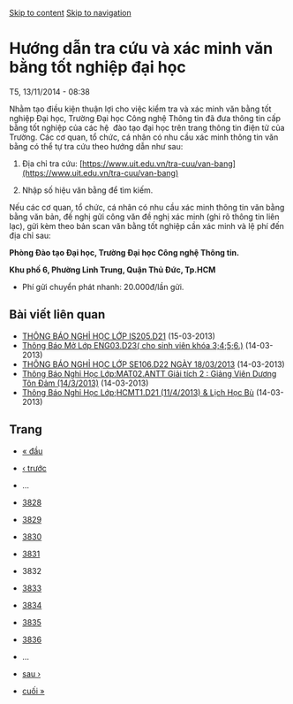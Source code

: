 [Skip to content](https://daa.uit.edu.vn/thongbao/huong-dan-tra-cuu-va-xac-minh-van-bang-tot-nghiep-dai-hoc?page=3831#main)
 [Skip to navigation](https://daa.uit.edu.vn/thongbao/huong-dan-tra-cuu-va-xac-minh-van-bang-tot-nghiep-dai-hoc?page=3831#main-nav)

Hướng dẫn tra cứu và xác minh văn bằng tốt nghiệp đại học
=========================================================

T5, 13/11/2014 - 08:38

Nhằm tạo điều kiện thuận lợi cho việc kiểm tra và xác minh văn bằng tốt nghiệp Đại học, Trường Đại học Công nghệ Thông tin đã đưa thông tin cấp bằng tốt nghiệp của các hệ  đào tạo đại học trên trang thông tin điện tử của Trường. Các cơ quan, tổ chức, cá nhân có nhu cầu xác minh thông tin văn bằng có thể tự tra cứu theo hướng dẫn như sau:

1.  Địa chỉ tra cứu: [https://www.uit.edu.vn/tra-cuu/van-bang](https://www.uit.edu.vn/tra-cuu/van-bang)
    
2.  Nhập số hiệu văn bằng để tìm kiếm.

Nếu các cơ quan, tổ chức, cá nhân có nhu cầu xác minh thông tin văn bằng bằng văn bản, đề nghị gửi công văn đề nghị xác minh (ghi rõ thông tin liên lạc), gửi kèm theo bản scan văn bằng tốt nghiệp cần xác minh và lệ phí đến địa chỉ sau:  

**Phòng Đào tạo Đại học, Trường Đại học Công nghệ Thông tin.**

**Khu phố 6, Phường Linh Trung, Quận Thủ Đức, Tp.HCM**

*   Phí gửi chuyển phát nhanh: 20.000đ/lần gửi.

Bài viết liên quan
------------------

*   [THÔNG BÁO NGHỈ HỌC LỚP IS205.D21](https://daa.uit.edu.vn/thongbao/thong-bao-nghi-hoc-lop-is205d21)
     (15-03-2013)
*   [Thông Báo Mở Lớp ENG03.D23( cho sinh viên khóa 3;4;5;6.)](https://daa.uit.edu.vn/thongbao/thong-bao-mo-lop-eng03d23-cho-sinh-vien-khoa-3456)
     (14-03-2013)
*   [THÔNG BÁO NGHỈ HỌC LỚP SE106.D22 NGÀY 18/03/2013](https://daa.uit.edu.vn/thongbao/thong-bao-nghi-hoc-lop-se106d22-ngay-18032013)
     (14-03-2013)
*   [Thông Báo Nghỉ Học Lớp:MAT02.ANTT Giải tích 2 : Giảng Viên Dương Tôn Đảm (14/3/2013)](https://daa.uit.edu.vn/thongbao/thong-bao-nghi-hoc-lopmat02antt-giai-tich-2-giang-vien-duong-ton-dam-1432013)
     (14-03-2013)
*   [Thông Báo Nghỉ Học Lớp;HCMT1.D21 (11/4/2013) & Lịch Học Bù](https://daa.uit.edu.vn/thongbao/thong-bao-nghi-hoc-lophcmt1d21-1142013-lich-hoc-bu)
     (14-03-2013)

Trang
-----

*   [« đầu](https://daa.uit.edu.vn/thongbao/huong-dan-tra-cuu-va-xac-minh-van-bang-tot-nghiep-dai-hoc "Đến trang đầu tiên")
    
*   [‹ trước](https://daa.uit.edu.vn/thongbao/huong-dan-tra-cuu-va-xac-minh-van-bang-tot-nghiep-dai-hoc?page=3830 "Đến trang kế trước")
    
*   …
*   [3828](https://daa.uit.edu.vn/thongbao/huong-dan-tra-cuu-va-xac-minh-van-bang-tot-nghiep-dai-hoc?page=3827 "Đến trang 3828")
    
*   [3829](https://daa.uit.edu.vn/thongbao/huong-dan-tra-cuu-va-xac-minh-van-bang-tot-nghiep-dai-hoc?page=3828 "Đến trang 3829")
    
*   [3830](https://daa.uit.edu.vn/thongbao/huong-dan-tra-cuu-va-xac-minh-van-bang-tot-nghiep-dai-hoc?page=3829 "Đến trang 3830")
    
*   [3831](https://daa.uit.edu.vn/thongbao/huong-dan-tra-cuu-va-xac-minh-van-bang-tot-nghiep-dai-hoc?page=3830 "Đến trang 3831")
    
*   3832
*   [3833](https://daa.uit.edu.vn/thongbao/huong-dan-tra-cuu-va-xac-minh-van-bang-tot-nghiep-dai-hoc?page=3832 "Đến trang 3833")
    
*   [3834](https://daa.uit.edu.vn/thongbao/huong-dan-tra-cuu-va-xac-minh-van-bang-tot-nghiep-dai-hoc?page=3833 "Đến trang 3834")
    
*   [3835](https://daa.uit.edu.vn/thongbao/huong-dan-tra-cuu-va-xac-minh-van-bang-tot-nghiep-dai-hoc?page=3834 "Đến trang 3835")
    
*   [3836](https://daa.uit.edu.vn/thongbao/huong-dan-tra-cuu-va-xac-minh-van-bang-tot-nghiep-dai-hoc?page=3835 "Đến trang 3836")
    
*   …
*   [sau ›](https://daa.uit.edu.vn/thongbao/huong-dan-tra-cuu-va-xac-minh-van-bang-tot-nghiep-dai-hoc?page=3832 "Đến trang kế sau")
    
*   [cuối »](https://daa.uit.edu.vn/thongbao/huong-dan-tra-cuu-va-xac-minh-van-bang-tot-nghiep-dai-hoc?page=3863 "Đến trang cuối cùng")